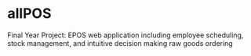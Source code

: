 # allPOS
Final Year Project: EPOS web application including employee scheduling, stock management, and intuitive decision making raw goods ordering


